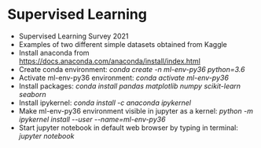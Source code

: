 # Supervised Learning
- Supervised Learning Survey 2021 
- Examples of two different simple datasets obtained from Kaggle
- Install anaconda from https://docs.anaconda.com/anaconda/install/index.html
- Create conda environment: *conda create -n ml-env-py36 python=3.6*
- Activate ml-env-py36 environment: *conda activate ml-env-py36*
- Install packages: *conda install pandas matplotlib numpy scikit-learn seaborn*
- Install ipykernel: *conda install -c anaconda ipykernel*
- Make ml-env-py36 environment visible in jupyter as a kernel: *python -m ipykernel install --user --name=ml-env-py36*
- Start jupyter notebook in default web browser by typing in terminal: *jupyter notebook*


